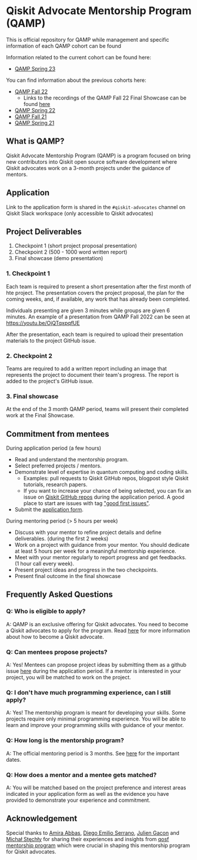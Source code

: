 # Qiskit Advocate Mentorship Program (QAMP)
This is official repository for QAMP while management and specific information of each QAMP cohort can be found 

Information related to the current cohort can be found here:
- [QAMP Spring 23](https://github.com/qiskit-advocate/qamp-spring-23)

You can find information about the previous cohorts here:
- [QAMP Fall 22](https://github.com/qiskit-advocate/qamp-fall-22)
    - Links to the recordings of the QAMP Fall 22 Final Showcase can be found [here](../qamp-fall-22/Final%20Showcase.md)
- [QAMP Spring 22](https://github.com/qiskit-advocate/qamp-spring-22)
- [QAMP Fall 21](https://github.com/qiskit-advocate/qamp-fall-21)
- [QAMP Spring 21](https://github.com/qiskit-advocate/qamp-spring-21)

## What is QAMP?

Qiskit Advocate Mentorship Program (QAMP) is a program focused on bring new contributors into Qiskit open source software development where Qiskit advocates work on a 3-month projects under the guidance of mentors.

## Application

Link to the application form is shared in the `#qiskit-advocates` channel on Qiskit Slack workspace (only accessible to Qiskit advocates)

## Project Deliverables

1. Checkpoint 1 (short project proposal presentation)
1. Checkpoint 2 (500 - 1000 word written report)
1. Final showcase (demo presentation)

### 1. Checkpoint 1
Each team is required to present a short presentation after the first month of hte project.  The presentation covers the project proposal, the plan for the coming weeks, and, if available, any work that has already been completed.

Individuals presenting are given 3 minutes while groups are given 6 minutes. An example of a presentation from QAMP Fall 2022 can be seen at https://youtu.be/OjQTqxpqfUE

After the presentation, each team is required to upload their presentation materials to the project GitHub issue.

### 2. Checkpoint 2
Teams are required to add a written report including an image that represents the project to document their team's progress.  The report is added to the project's GitHub issue.

### 3. Final showcase
At the end of the 3 month QAMP period, teams will present their completed work at the Final Showcase.

## Commitment from mentees

During application period (a few hours)
- Read and understand the mentorship program.
- Select preferred projects / mentors.
- Demonstrate level of expertise in quantum computing and coding skills.
    - Examples: pull requests to Qiskit GitHub repos, blogpost style Qiskit tutorials, research papers.
    - If you want to increase your chance of being selected, you can fix an issue on [Qiskit GitHub repos](https://github.com/Qiskit) during the application period. A good place to start are issues with tag ["good first issues"](https://github.com/Qiskit/qiskit-terra/issues?page=1&q=is%3Aopen+is%3Aissue+label%3A%22good+first+issue%22+sort%3Aupdated-asc+-label%3A%22status%3A+pending+PR%22).
- Submit the [application form](#application).

During mentoring period (> 5 hours per week)
- Discuss with your mentor to refine project details and define deliverables. (during the first 2 weeks)
- Work on a project with guidance from your mentor. You should dedicate at least 5 hours per week for a meaningful mentorship experience.
- Meet with your mentor regularly to report progress and get feedbacks. (1 hour call every week).
- Present project ideas and progress in the two checkpoints.
- Present final outcome in the final showcase

## Frequently Asked Questions

### Q: Who is eligible to apply?
A: QAMP is an exclusive offering for Qiskit advocates. You need to become a Qiskit advocates to apply for the program. Read [here](https://github.com/qiskit-advocate/application-guide) for more information about how to become a Qiskit advocate.

### Q: Can mentees propose projects?
A: Yes! Mentees can propose project ideas by submitting them as a github issue [here](https://github.com/qiskit-advocate/qamp-fall-22/issues) during the application period. If a mentor is interested in your project, you will be matched to work on the project.

### Q: I don't have much programming experience, can I still apply?
A: Yes! The mentorship program is meant for developing your skills. Some projects require only minimal programming experience. You will be able to learn and improve your programming skills with guidance of your mentor.

### Q: How long is the mentorship program?
A: The official mentoring period is 3 months. See [here](#important-dates) for the important dates.

### Q: How does a mentor and a mentee gets matched?
A: You will be matched based on the project preference and interest areas indicated in your application form as well as the evidence you have provided to demonstrate your experience and commitment.

## Acknowledgement

Special thanks to [Amira Abbas](https://github.com/amyami187), [Diego Emilio Serrano](https://github.com/diemilio), [Julien Gacon](https://github.com/Cryoris) and [Michał Stęchły](https://github.com/mstechly) for sharing their experiences and insights from [qosf mentorship program](https://qosf.org/qc_mentorship/) which were crucial in shaping this mentorship program for Qiskit advocates.
